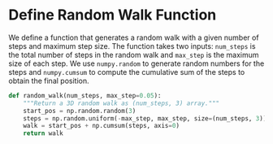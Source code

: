 # Define Random Walk Function

We define a function that generates a random walk with a given number of steps and maximum step size. The function takes two inputs: `num_steps` is the total number of steps in the random walk and `max_step` is the maximum size of each step. We use `numpy.random` to generate random numbers for the steps and `numpy.cumsum` to compute the cumulative sum of the steps to obtain the final position.

```python
def random_walk(num_steps, max_step=0.05):
    """Return a 3D random walk as (num_steps, 3) array."""
    start_pos = np.random.random(3)
    steps = np.random.uniform(-max_step, max_step, size=(num_steps, 3))
    walk = start_pos + np.cumsum(steps, axis=0)
    return walk
```
